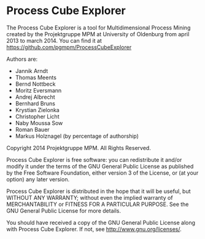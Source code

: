 Process Cube Explorer
=====================

The Process Cube Explorer is a tool for Multidimensional Process Mining created by the 
Projektgruppe MPM at University of Oldenburg from april 2013 to march 2014. 
You can find it at https://github.com/pgmpm/ProcessCubeExplorer

Authors are:
- Jannik Arndt
- Thomas Meents
- Bernd Nottbeck
- Moritz Eversmann
- Andrej Albrecht
- Bernhard Bruns
- Krystian Zielonka
- Christopher Licht
- Naby Moussa Sow
- Roman Bauer
- Markus Holznagel
(by percentage of authorship)

Copyright 2014 Projektgruppe MPM. All Rights Reserved.

Process Cube Explorer is free software: you can redistribute it and/or modify
it under the terms of the GNU General Public License as published by
the Free Software Foundation, either version 3 of the License, or
(at your option) any later version.

Process Cube Explorer is distributed in the hope that it will be useful,
but WITHOUT ANY WARRANTY; without even the implied warranty of
MERCHANTABILITY or FITNESS FOR A PARTICULAR PURPOSE.  See the
GNU General Public License for more details.

You should have received a copy of the GNU General Public License
along with Process Cube Explorer. If not, see <http://www.gnu.org/licenses/>.